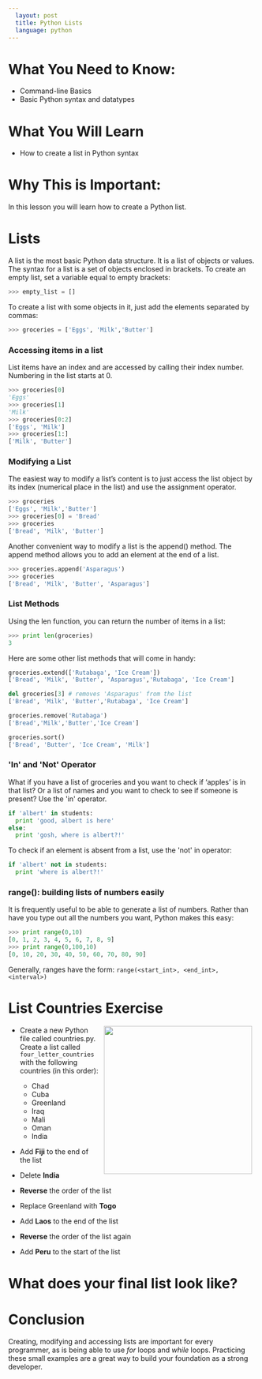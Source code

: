 ```yaml
---
  layout: post
  title: Python Lists
  language: python
---
```

# What You Need to Know:
+ Command-line Basics
+ Basic Python syntax and datatypes

# What You Will Learn
+ How to create a list in Python syntax

# Why This is Important:
In this lesson you will learn how to create a Python list.

# Lists
A list is the most basic Python data structure. It is a list of objects or values. The syntax for a list is a set of objects enclosed in brackets. To create an empty list, set a variable equal to empty brackets:

```python
>>> empty_list = []
```
To create a list with some objects in it, just add the elements separated by commas:

```python
>>> groceries = ['Eggs', 'Milk','Butter']
```

### Accessing items in a list
List items have an index and are accessed by calling their index number. Numbering in the list starts at 0.

```python
>>> groceries[0]
'Eggs'
>>> groceries[1]
'Milk'
>>> groceries[0:2]
['Eggs', 'Milk']
>>> groceries[1:]
['Milk', 'Butter']
```

### Modifying a List
The easiest way to modify a list’s content is to just access the list object by its index (numerical place in the list) and use the assignment operator.

```python
>>> groceries
['Eggs', 'Milk','Butter']
>>> groceries[0] = 'Bread'
>>> groceries
['Bread', 'Milk', 'Butter']
```
Another convenient way to modify a list is the append() method. The append method allows you to add an element at the end of a list.

```python
>>> groceries.append('Asparagus')
>>> groceries
['Bread', 'Milk', 'Butter', 'Asparagus']
```

### List Methods
Using the len function, you can return the number of items in a list:

```python
>>> print len(groceries)
3
```
Here are some other list methods that will come in handy:

```python
groceries.extend(['Rutabaga', 'Ice Cream'])
['Bread', 'Milk', 'Butter', 'Asparagus','Rutabaga', 'Ice Cream']

del groceries[3] # removes 'Asparagus' from the list
['Bread', 'Milk', 'Butter','Rutabaga', 'Ice Cream']

groceries.remove('Rutabaga')
['Bread','Milk','Butter','Ice Cream']

groceries.sort()
['Bread', 'Butter', 'Ice Cream', 'Milk']
```

###  'In' and 'Not' Operator
What if you have a list of groceries and you want to check if ‘apples’ is in that list? Or a list of names and you want to check to see if someone is present? Use the 'in' operator.

```python
if 'albert' in students:
  print 'good, albert is here'
else:
  print 'gosh, where is albert?!'
```
To check if an element is absent from a list, use the 'not' in operator:

```python
if 'albert' not in students:
  print 'where is albert?!'
```

### range(): building lists of numbers easily
It is frequently useful to be able to generate a list of numbers. Rather than have you type out all the numbers you want, Python makes this easy:

```python
>>> print range(0,10)
[0, 1, 2, 3, 4, 5, 6, 7, 8, 9]
>>> print range(0,100,10)
[0, 10, 20, 30, 40, 50, 60, 70, 80, 90]
```
Generally, ranges have the form:
`range(<start_int>, <end_int>, <interval>)`

# List Countries Exercise
<img src="https://s3.amazonaws.com/after-school-assets/globe.jpeg" align="right" width="300px" hspace="10">

+ Create a new Python file called countries.py. Create a list called `four_letter_countries` with the following countries (in this order):
	- Chad
	- Cuba
	- Greenland
	- Iraq
	- Mali
	- Oman
	- India

+ Add **Fiji** to the end of the list

+ Delete **India**

+ **Reverse** the order of the list

+ Replace Greenland with **Togo**

+ Add **Laos** to the end of the list

+ **Reverse** the order of the list again

+ Add **Peru** to the start of the list

#  What does your final list look like?


# Conclusion
Creating, modifying and accessing lists are important for every programmer, as is being able to use _for_ loops and _while_ loops. Practicing these small examples are a great way to build your foundation as a strong developer.
